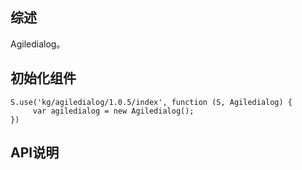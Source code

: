 ## 综述

Agiledialog。

## 初始化组件
		
    S.use('kg/agiledialog/1.0.5/index', function (S, Agiledialog) {
         var agiledialog = new Agiledialog();
    })

## API说明
